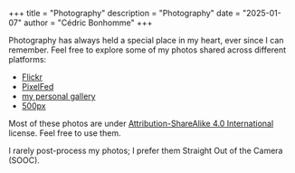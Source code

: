 +++
title = "Photography"
description = "Photography"
date = "2025-01-07"
author = "Cédric Bonhomme"
+++

Photography has always held a special place in my heart, ever since I can remember.
Feel free to explore some of my photos shared across different platforms:

- [Flickr](https://www.flickr.com/photos/cedricbonhomme)
- [PixelFed](https://pixelfed.social/cedric)
- [my personal gallery](https://photos.cedricbonhomme.org)
- [500px](https://500px.com/cedricbonhomme)

Most of these photos are under
[Attribution-ShareAlike 4.0 International](https://creativecommons.org/licenses/by-sa/4.0/)
license. Feel free to use them.

I rarely post-process my photos; I prefer them Straight Out of the Camera (SOOC).

